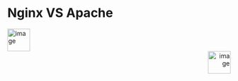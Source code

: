 <p align="center">
<h1>Nginx   VS         Apache</h1>
<div align="left"><img src="https://desarrolloweb.com/storage/tag_images/actual/nzShTvdaGzLCIO0FalGMkhnqXIcXcIwXABW9b4JU.png" alt= "image" height="51" width="51"></div>
<div align="right"><img src="https://cdn.icon-icons.com/icons2/2107/PNG/512/file_type_nginx_icon_130305.png" alt= "image" height="51" width="51"></div>
</p>
